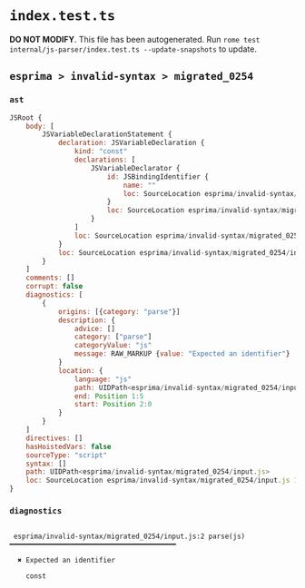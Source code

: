 # `index.test.ts`

**DO NOT MODIFY**. This file has been autogenerated. Run `rome test internal/js-parser/index.test.ts --update-snapshots` to update.

## `esprima > invalid-syntax > migrated_0254`

### `ast`

```javascript
JSRoot {
	body: [
		JSVariableDeclarationStatement {
			declaration: JSVariableDeclaration {
				kind: "const"
				declarations: [
					JSVariableDeclarator {
						id: JSBindingIdentifier {
							name: ""
							loc: SourceLocation esprima/invalid-syntax/migrated_0254/input.js 2:0-2:0 ()
						}
						loc: SourceLocation esprima/invalid-syntax/migrated_0254/input.js 2:0-2:0
					}
				]
				loc: SourceLocation esprima/invalid-syntax/migrated_0254/input.js 1:0-2:0
			}
			loc: SourceLocation esprima/invalid-syntax/migrated_0254/input.js 1:0-2:0
		}
	]
	comments: []
	corrupt: false
	diagnostics: [
		{
			origins: [{category: "parse"}]
			description: {
				advice: []
				category: ["parse"]
				categoryValue: "js"
				message: RAW_MARKUP {value: "Expected an identifier"}
			}
			location: {
				language: "js"
				path: UIDPath<esprima/invalid-syntax/migrated_0254/input.js>
				end: Position 1:5
				start: Position 2:0
			}
		}
	]
	directives: []
	hasHoistedVars: false
	sourceType: "script"
	syntax: []
	path: UIDPath<esprima/invalid-syntax/migrated_0254/input.js>
	loc: SourceLocation esprima/invalid-syntax/migrated_0254/input.js 1:0-2:0
}
```

### `diagnostics`

```

 esprima/invalid-syntax/migrated_0254/input.js:2 parse(js) ━━━━━━━━━━━━━━━━━━━━━━━━━━━━━━━━━━━━━━━━━

  ✖ Expected an identifier

    const


```
